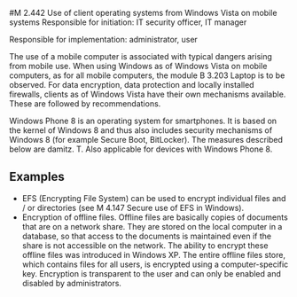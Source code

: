 #M 2.442 Use of client operating systems from Windows Vista on mobile systems
Responsible for initiation: IT security officer, IT manager

Responsible for implementation: administrator, user

The use of a mobile computer is associated with typical dangers arising from mobile use. When using Windows as of Windows Vista on mobile computers, as for all mobile computers, the module B 3.203 Laptop is to be observed. For data encryption, data protection and locally installed firewalls, clients as of Windows Vista have their own mechanisms available. These are followed by recommendations.

Windows Phone 8 is an operating system for smartphones. It is based on the kernel of Windows 8 and thus also includes security mechanisms of Windows 8 (for example Secure Boot, BitLocker). The measures described below are damitz. T. Also applicable for devices with Windows Phone 8.



## Examples 
* EFS (Encrypting File System) can be used to encrypt individual files and / or directories (see M 4.147 Secure use of EFS in Windows).
* Encryption of offline files. Offline files are basically copies of documents that are on a network share. They are stored on the local computer in a database, so that access to the documents is maintained even if the share is not accessible on the network. The ability to encrypt these offline files was introduced in Windows XP. The entire offline files store, which contains files for all users, is encrypted using a computer-specific key. Encryption is transparent to the user and can only be enabled and disabled by administrators.




